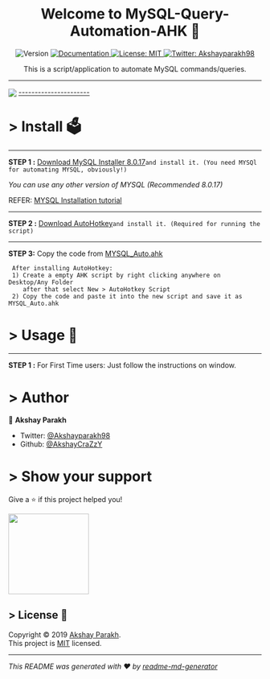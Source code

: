 <h1 align="center">Welcome to MySQL-Query-Automation-AHK 👋</h1>
<p align="center">
  <img alt="Version" src="https://img.shields.io/badge/version-0.1-blue.svg?cacheSeconds=2592000" />
 <a href="https://github.com/AkshayCraZzY/MySQL-Query-Automation-AHK/blob/master/README.md">
    <img alt="Documentation" src="https://img.shields.io/badge/documentation-yes-brightgreen.svg" target="_blank" />
  </a>
  <a href="https://github.com/AkshayCraZzY/MySQL-Query-Automation-AHK/blob/master/LICENSE">
    <img alt="License: MIT" src="https://img.shields.io/badge/License-MIT-yellow.svg" target="_blank" />
  </a>
  <a href="https://twitter.com/Akshayparakh98">
    <img alt="Twitter: Akshayparakh98" src="https://img.shields.io/twitter/follow/Akshayparakh98.svg?style=social" target="_blank" />
  </a>
</p>

 <p align="center">
  This is a script/application to automate MySQL commands/queries.
  
  
  ------------------------------
   <img align="center" src="https://i.giphy.com/media/H8FUz536r3SeKn4pC7/source.gif"/>
   <a href="https://github.com/AkshayCraZzY/MySQL-Query-Automation-AHK">
  ----------------------
   </a>
 </p>




# > Install 🗳
----------------------------------

**STEP 1 :**
  [Download MySQL Installer 8.0.17](https://dev.mysql.com/get/Downloads/MySQLInstaller/mysql-installer-community-8.0.17.0.msi)```and install it. (You need MYSQl for automating MYSQL, obviously!)```
  
  *You can use any other version of MYSQL (Recommended 8.0.17)*
  
REFER:
  [MYSQL Installation tutorial](https://youtu.be/cs3H9LU4GJI)
  
  --------------------------------
  
  **STEP 2 :**
  [Download AutoHotkey](https://www.autohotkey.com/download/ahk-install.exe)```and install it. (Required for running the script)```
  
  -----------------------------------
  
  **STEP 3:**
  Copy the code from [MYSQL_Auto.ahk](https://raw.githubusercontent.com/AkshayCraZzY/MySQL-Query-Automation-AHK/master/MYSQL_Auto.ahk)

   ```
    After installing AutoHotkey:
    1) Create a empty AHK script by right clicking anywhere on Desktop/Any Folder 
       after that select New > AutoHotkey Script
    2) Copy the code and paste it into the new script and save it as MYSQL_Auto.ahk
 ```
  
 # > Usage 🧾
 ----------------------
 
  **STEP 1 :** For First Time users: Just follow the instructions on window.
  
# > Author

👤 **Akshay Parakh**

* Twitter: [@Akshayparakh98](https://twitter.com/Akshayparakh98)
* Github: [@AkshayCraZzY](https://github.com/AkshayCraZzY)

# > Show your support

Give a ⭐️ if this project helped you!

<a href="https://www.patreon.com/akshaycrazzy">
  <img src="https://c5.patreon.com/external/logo/become_a_patron_button@2x.png" width="160">
</a>

## > License 📝

Copyright © 2019 [Akshay Parakh](https://github.com/AkshayCraZzY).<br />
This project is [MIT](https://github.com/AkshayCraZzY/MySQL-Query-Automation-AHK/blob/master/LICENSE) licensed.

***
_This README was generated with ❤️ by [readme-md-generator](https://github.com/kefranabg/readme-md-generator)_
